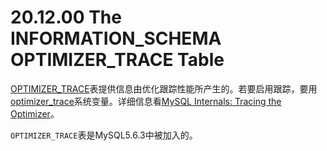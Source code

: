 # 20.12.00 The INFORMATION_SCHEMA OPTIMIZER_TRACE Table

[OPTIMIZER_TRACE]()表提供信息由优化跟踪性能所产生的。若要启用跟踪，要用[optimizer_trace]()系统变量。详细信息看[MySQL Internals: Tracing the Optimizer]()。

`OPTIMIZER_TRACE`表是MySQL5.6.3中被加入的。